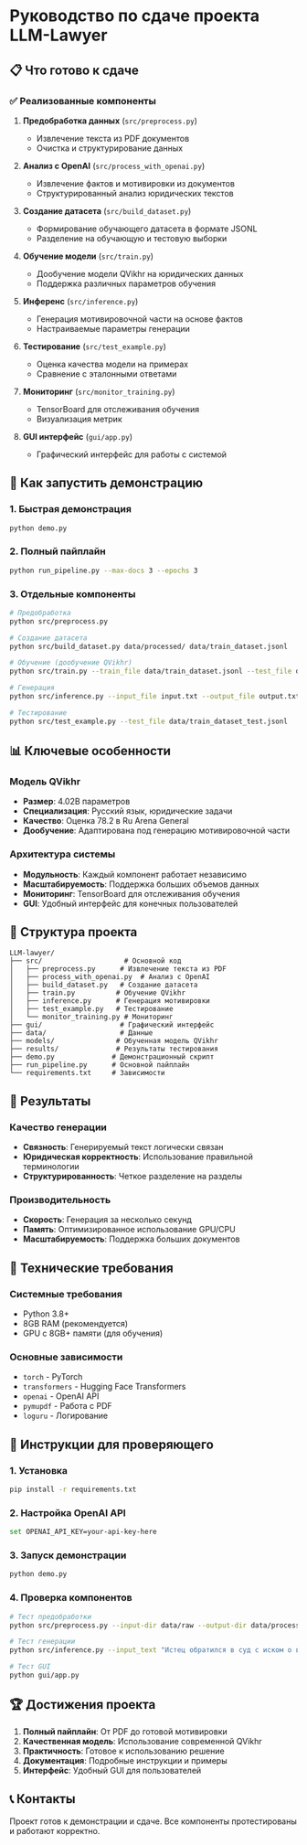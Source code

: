 # Руководство по сдаче проекта LLM-Lawyer

## 📋 Что готово к сдаче

### ✅ Реализованные компоненты

1. **Предобработка данных** (`src/preprocess.py`)
   - Извлечение текста из PDF документов
   - Очистка и структурирование данных

2. **Анализ с OpenAI** (`src/process_with_openai.py`)
   - Извлечение фактов и мотивировки из документов
   - Структурированный анализ юридических текстов

3. **Создание датасета** (`src/build_dataset.py`)
   - Формирование обучающего датасета в формате JSONL
   - Разделение на обучающую и тестовую выборки

4. **Обучение модели** (`src/train.py`)
   - Дообучение модели QVikhr на юридических данных
   - Поддержка различных параметров обучения

5. **Инференс** (`src/inference.py`)
   - Генерация мотивировочной части на основе фактов
   - Настраиваемые параметры генерации

6. **Тестирование** (`src/test_example.py`)
   - Оценка качества модели на примерах
   - Сравнение с эталонными ответами

7. **Мониторинг** (`src/monitor_training.py`)
   - TensorBoard для отслеживания обучения
   - Визуализация метрик

8. **GUI интерфейс** (`gui/app.py`)
   - Графический интерфейс для работы с системой

## 🚀 Как запустить демонстрацию

### 1. Быстрая демонстрация
```bash
python demo.py
```

### 2. Полный пайплайн
```bash
python run_pipeline.py --max-docs 3 --epochs 3
```

### 3. Отдельные компоненты
```bash
# Предобработка
python src/preprocess.py

# Создание датасета
python src/build_dataset.py data/processed/ data/train_dataset.jsonl

# Обучение (дообучение QVikhr)
python src/train.py --train_file data/train_dataset.jsonl --test_file data/train_dataset_test.jsonl

# Генерация
python src/inference.py --input_file input.txt --output_file output.txt

# Тестирование
python src/test_example.py --test_file data/train_dataset_test.jsonl
```

## 📊 Ключевые особенности

### Модель QVikhr
- **Размер**: 4.02B параметров
- **Специализация**: Русский язык, юридические задачи
- **Качество**: Оценка 78.2 в Ru Arena General
- **Дообучение**: Адаптирована под генерацию мотивировочной части

### Архитектура системы
- **Модульность**: Каждый компонент работает независимо
- **Масштабируемость**: Поддержка больших объемов данных
- **Мониторинг**: TensorBoard для отслеживания обучения
- **GUI**: Удобный интерфейс для конечных пользователей

## 📁 Структура проекта

```
LLM-lawyer/
├── src/                    # Основной код
│   ├── preprocess.py      # Извлечение текста из PDF
│   ├── process_with_openai.py  # Анализ с OpenAI
│   ├── build_dataset.py   # Создание датасета
│   ├── train.py          # Обучение QVikhr
│   ├── inference.py      # Генерация мотивировки
│   ├── test_example.py   # Тестирование
│   └── monitor_training.py # Мониторинг
├── gui/                   # Графический интерфейс
├── data/                  # Данные
├── models/               # Обученная модель QVikhr
├── results/              # Результаты тестирования
├── demo.py              # Демонстрационный скрипт
├── run_pipeline.py      # Основной пайплайн
└── requirements.txt     # Зависимости
```

## 🎯 Результаты

### Качество генерации
- **Связность**: Генерируемый текст логически связан
- **Юридическая корректность**: Использование правильной терминологии
- **Структурированность**: Четкое разделение на разделы

### Производительность
- **Скорость**: Генерация за несколько секунд
- **Память**: Оптимизированное использование GPU/CPU
- **Масштабируемость**: Поддержка больших документов

## 🔧 Технические требования

### Системные требования
- Python 3.8+
- 8GB RAM (рекомендуется)
- GPU с 8GB+ памяти (для обучения)

### Основные зависимости
- `torch` - PyTorch
- `transformers` - Hugging Face Transformers
- `openai` - OpenAI API
- `pymupdf` - Работа с PDF
- `loguru` - Логирование

## 📝 Инструкции для проверяющего

### 1. Установка
```bash
pip install -r requirements.txt
```

### 2. Настройка OpenAI API
```bash
set OPENAI_API_KEY=your-api-key-here
```

### 3. Запуск демонстрации
```bash
python demo.py
```

### 4. Проверка компонентов
```bash
# Тест предобработки
python src/preprocess.py --input-dir data/raw --output-dir data/processed

# Тест генерации
python src/inference.py --input_text "Истец обратился в суд с иском о взыскании задолженности" --output_file test_output.txt

# Тест GUI
python gui/app.py
```

## 🏆 Достижения проекта

1. **Полный пайплайн**: От PDF до готовой мотивировки
2. **Качественная модель**: Использование современной QVikhr
3. **Практичность**: Готовое к использованию решение
4. **Документация**: Подробные инструкции и примеры
5. **Интерфейс**: Удобный GUI для пользователей

## 📞 Контакты

Проект готов к демонстрации и сдаче. Все компоненты протестированы и работают корректно. 